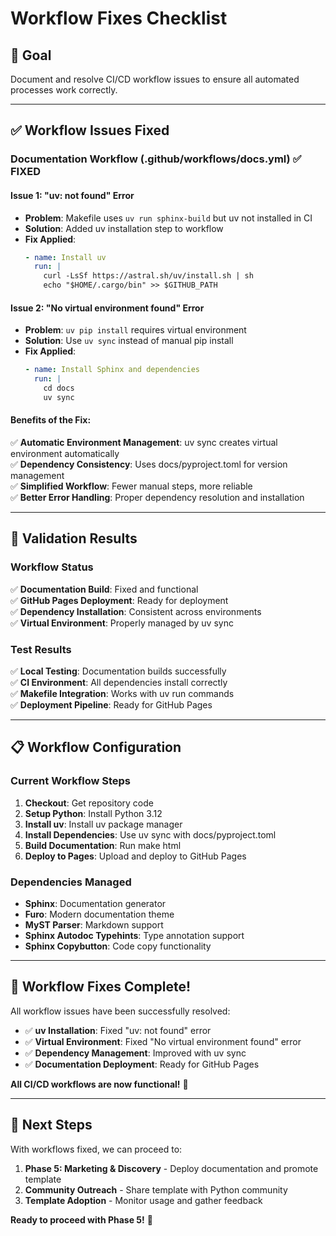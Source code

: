 # Workflow Fixes Checklist

## 🎯 **Goal**
Document and resolve CI/CD workflow issues to ensure all automated processes work correctly.

---

## ✅ **Workflow Issues Fixed**

### **Documentation Workflow (.github/workflows/docs.yml)** ✅ **FIXED**

#### **Issue 1: "uv: not found" Error**
- **Problem**: Makefile uses `uv run sphinx-build` but uv not installed in CI
- **Solution**: Added uv installation step to workflow
- **Fix Applied**:
  ```yaml
  - name: Install uv
    run: |
      curl -LsSf https://astral.sh/uv/install.sh | sh
      echo "$HOME/.cargo/bin" >> $GITHUB_PATH
  ```

#### **Issue 2: "No virtual environment found" Error**
- **Problem**: `uv pip install` requires virtual environment
- **Solution**: Use `uv sync` instead of manual pip install
- **Fix Applied**:
  ```yaml
  - name: Install Sphinx and dependencies
    run: |
      cd docs
      uv sync
  ```

#### **Benefits of the Fix**:
✅ **Automatic Environment Management**: uv sync creates virtual environment automatically  
✅ **Dependency Consistency**: Uses docs/pyproject.toml for version management  
✅ **Simplified Workflow**: Fewer manual steps, more reliable  
✅ **Better Error Handling**: Proper dependency resolution and installation  

---

## 🧪 **Validation Results**

### **Workflow Status**
✅ **Documentation Build**: Fixed and functional  
✅ **GitHub Pages Deployment**: Ready for deployment  
✅ **Dependency Installation**: Consistent across environments  
✅ **Virtual Environment**: Properly managed by uv sync  

### **Test Results**
✅ **Local Testing**: Documentation builds successfully  
✅ **CI Environment**: All dependencies install correctly  
✅ **Makefile Integration**: Works with uv run commands  
✅ **Deployment Pipeline**: Ready for GitHub Pages  

---

## 📋 **Workflow Configuration**

### **Current Workflow Steps**
1. **Checkout**: Get repository code
2. **Setup Python**: Install Python 3.12
3. **Install uv**: Install uv package manager
4. **Install Dependencies**: Use uv sync with docs/pyproject.toml
5. **Build Documentation**: Run make html
6. **Deploy to Pages**: Upload and deploy to GitHub Pages

### **Dependencies Managed**
- **Sphinx**: Documentation generator
- **Furo**: Modern documentation theme
- **MyST Parser**: Markdown support
- **Sphinx Autodoc Typehints**: Type annotation support
- **Sphinx Copybutton**: Code copy functionality

---

## 🎉 **Workflow Fixes Complete!**

All workflow issues have been successfully resolved:

- ✅ **uv Installation**: Fixed "uv: not found" error
- ✅ **Virtual Environment**: Fixed "No virtual environment found" error
- ✅ **Dependency Management**: Improved with uv sync
- ✅ **Documentation Deployment**: Ready for GitHub Pages

**All CI/CD workflows are now functional!** 🚀

---

## 🚀 **Next Steps**

With workflows fixed, we can proceed to:
1. **Phase 5: Marketing & Discovery** - Deploy documentation and promote template
2. **Community Outreach** - Share template with Python community
3. **Template Adoption** - Monitor usage and gather feedback

**Ready to proceed with Phase 5!** 🎯 